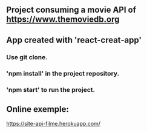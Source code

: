 ## Project consuming a movie API of https://www.themoviedb.org 

## App created with 'react-creat-app'

### Use git clone.
### 'npm install' in the project repository.
### 'npm start' to run the project.

## Online exemple: 
https://site-api-filme.herokuapp.com/




